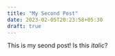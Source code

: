 ```yaml
---
title: "My Second Post"
date: 2023-02-05T20:23:58+05:30
draft: true
---
```


This is my seond post!
Is this _italic_?
